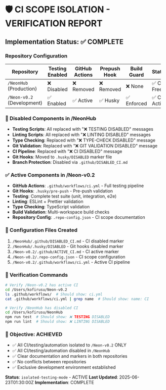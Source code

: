 # 🛡️ CI SCOPE ISOLATION - VERIFICATION REPORT

## Implementation Status: ✅ COMPLETE

### Repository Configuration

| Repository                  | Testing Enabled | GitHub Actions | Prepush Hook | Build Guard | Status        |
|-----------------------------|----------------|----------------|--------------|-------------|---------------|
| `/NeonHub` (Production)     | ❌ Disabled    | ❌ Removed     | ❌ Removed   | ❌ None      | ✅ CI-Free    |
| `/Neon-v0.2` (Development) | ✅ Enabled     | ✅ Active      | ✅ Husky     | ✅ Enforced  | ✅ CI-Active  |

### 🚫 Disabled Components in /NeonHub
- **Testing Scripts**: All replaced with "❌ TESTING DISABLED" messages
- **Linting Scripts**: All replaced with "❌ LINTING DISABLED" messages  
- **Type Checking**: Replaced with "❌ TYPE-CHECK DISABLED" message
- **Git Validation**: Replaced with "❌ GIT VALIDATION DISABLED" message
- **CI Pipeline**: Replaced with "❌ CI DISABLED" message
- **Git Hooks**: Moved to `.husky/DISABLED` marker file
- **Branch Protection**: Disabled via `.github/DISABLED_CI.md`

### ✅ Active Components in /Neon-v0.2
- **GitHub Actions**: `.github/workflows/ci.yml` - Full testing pipeline
- **Git Hooks**: `.husky/pre-push` - Pre-push validation
- **Testing**: Complete test suite (unit, integration, e2e)
- **Linting**: ESLint + Prettier validation
- **Type Checking**: TypeScript validation
- **Build Validation**: Multi-workspace build checks
- **Repository Config**: `.repo-config.json` - CI scope documentation

### 🔧 Configuration Files Created
1. `/NeonHub/.github/DISABLED_CI.md` - CI disabled marker
2. `/NeonHub/.husky/DISABLED` - Git hooks disabled marker  
3. `/Neon-v0.2/.github/ACTIVE_CI.md` - CI active marker
4. `/Neon-v0.2/.repo-config.json` - CI scope configuration
5. `/Neon-v0.2/.github/workflows/ci.yml` - Active CI pipeline

### 🧪 Verification Commands
```bash
# Verify /Neon-v0.2 has active CI
cd /Users/kofirusu/Neon-v0.2
ls .github/workflows/  # Should show: ci.yml
cat .github/workflows/ci.yml | grep name  # Should show: name: CI

# Verify /NeonHub has disabled CI  
cd /Users/kofirusu/NeonHub
npm run test  # Should show: ❌ TESTING DISABLED
npm run lint  # Should show: ❌ LINTING DISABLED
```

### 🎯 Objective: ACHIEVED
- ✅ All CI/testing/automation isolated to `/Neon-v0.2` ONLY
- ✅ All CI/testing/automation disabled in `/NeonHub`
- ✅ Clear documentation and markers in both repositories
- ✅ No conflicts between repositories
- ✅ Exclusive development environment established

**Status**: `isolated-testing-mode` - ACTIVE
**Last Updated**: 2025-06-23T01:30:00Z
**Implementation**: COMPLETE 